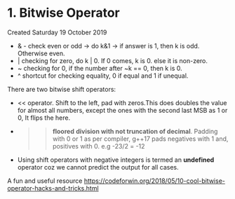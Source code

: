 # 1. Bitwise Operator
Created Saturday 19 October 2019


* & - check even or odd →  do k&1 → if answer is 1, then k is odd. Otherwise even. 
* | checking for zero, do k | 0. If 0 comes, k is 0. else it is non-zero.
* ~ checking for 0, if the number after ~k == 0, then k is 0.
* ^ shortcut for checking equality, 0 if equal and 1 if unequal.

There are two bitwise shift operators:

* << operator. Shift to the left, pad with zeros.This does doubles the value for almost all numbers, except the ones with the second last MSB as 1 or 0, It flips the here. 
* >> **floored** **division with not truncation of decimal**. Padding with 0 or 1 as per compiler, g++17 pads negatives with 1 and, positives with 0. e.g -23/2 = -12
* Using shift operators with negative integers is termed an **undefined** operator coz we cannot predict the output for all cases.

A fun and useful resource <https://codeforwin.org/2018/05/10-cool-bitwise-operator-hacks-and-tricks.html>

